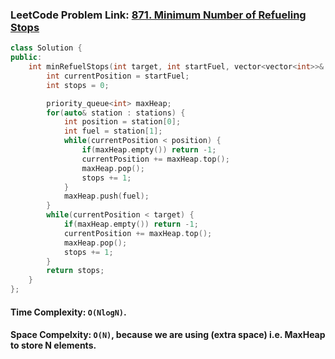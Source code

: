 ### LeetCode Problem Link: [871. Minimum Number of Refueling Stops](https://leetcode.com/problems/minimum-number-of-refueling-stops/)

```cpp
class Solution {
public:
    int minRefuelStops(int target, int startFuel, vector<vector<int>>& stations) {
        int currentPosition = startFuel;
        int stops = 0;

        priority_queue<int> maxHeap;
        for(auto& station : stations) {
            int position = station[0];
            int fuel = station[1];
            while(currentPosition < position) {
                if(maxHeap.empty()) return -1;
                currentPosition += maxHeap.top();
                maxHeap.pop();
                stops += 1;
            }
            maxHeap.push(fuel);
        }
        while(currentPosition < target) {
            if(maxHeap.empty()) return -1;
            currentPosition += maxHeap.top();
            maxHeap.pop();
            stops += 1;
        }
        return stops;
    }
};
```

#### Time Complexity: `O(NlogN)`.

#### Space Compelxity: `O(N)`, because we are using (extra space) i.e. MaxHeap to store N elements.
